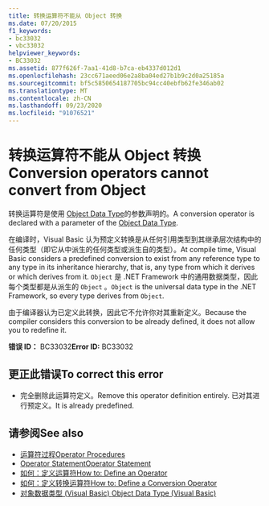 ```yaml
---
title: 转换运算符不能从 Object 转换
ms.date: 07/20/2015
f1_keywords:
- bc33032
- vbc33032
helpviewer_keywords:
- BC33032
ms.assetid: 877f626f-7aa1-41d8-b7ca-eb4337d012d1
ms.openlocfilehash: 23cc671aeed06e2a8ba04ed27b1b9c2d0a25185a
ms.sourcegitcommit: bf5c5850654187705bc94cc40ebfb62fe346ab02
ms.translationtype: MT
ms.contentlocale: zh-CN
ms.lasthandoff: 09/23/2020
ms.locfileid: "91076521"
---
```

# <a name="conversion-operators-cannot-convert-from-object"></a><span data-ttu-id="5e9f2-102">转换运算符不能从 Object 转换</span><span class="sxs-lookup"><span data-stu-id="5e9f2-102">Conversion operators cannot convert from Object</span></span>

<span data-ttu-id="5e9f2-103">转换运算符是使用 [Object Data Type](../language-reference/data-types/object-data-type.md)的参数声明的。</span><span class="sxs-lookup"><span data-stu-id="5e9f2-103">A conversion operator is declared with a parameter of the [Object Data Type](../language-reference/data-types/object-data-type.md).</span></span>  
  
 <span data-ttu-id="5e9f2-104">在编译时，Visual Basic 认为预定义转换是从任何引用类型到其继承层次结构中的任何类型（即它从中派生的任何类型或派生自的类型）。</span><span class="sxs-lookup"><span data-stu-id="5e9f2-104">At compile time, Visual Basic considers a predefined conversion to exist from any reference type to any type in its inheritance hierarchy, that is, any type from which it derives or which derives from it.</span></span> <span data-ttu-id="5e9f2-105">`Object` 是 .NET Framework 中的通用数据类型，因此每个类型都是从派生的 `Object` 。</span><span class="sxs-lookup"><span data-stu-id="5e9f2-105">`Object` is the universal data type in the .NET Framework, so every type derives from `Object`.</span></span>  
  
 <span data-ttu-id="5e9f2-106">由于编译器认为已定义此转换，因此它不允许你对其重新定义。</span><span class="sxs-lookup"><span data-stu-id="5e9f2-106">Because the compiler considers this conversion to be already defined, it does not allow you to redefine it.</span></span>  
  
 <span data-ttu-id="5e9f2-107">**错误 ID：** BC33032</span><span class="sxs-lookup"><span data-stu-id="5e9f2-107">**Error ID:** BC33032</span></span>  
  
## <a name="to-correct-this-error"></a><span data-ttu-id="5e9f2-108">更正此错误</span><span class="sxs-lookup"><span data-stu-id="5e9f2-108">To correct this error</span></span>  
  
- <span data-ttu-id="5e9f2-109">完全删除此运算符定义。</span><span class="sxs-lookup"><span data-stu-id="5e9f2-109">Remove this operator definition entirely.</span></span> <span data-ttu-id="5e9f2-110">已对其进行预定义。</span><span class="sxs-lookup"><span data-stu-id="5e9f2-110">It is already predefined.</span></span>  
  
## <a name="see-also"></a><span data-ttu-id="5e9f2-111">请参阅</span><span class="sxs-lookup"><span data-stu-id="5e9f2-111">See also</span></span>

- [<span data-ttu-id="5e9f2-112">运算符过程</span><span class="sxs-lookup"><span data-stu-id="5e9f2-112">Operator Procedures</span></span>](../programming-guide/language-features/procedures/operator-procedures.md)
- [<span data-ttu-id="5e9f2-113">Operator Statement</span><span class="sxs-lookup"><span data-stu-id="5e9f2-113">Operator Statement</span></span>](../language-reference/statements/operator-statement.md)
- [<span data-ttu-id="5e9f2-114">如何：定义运算符</span><span class="sxs-lookup"><span data-stu-id="5e9f2-114">How to: Define an Operator</span></span>](../programming-guide/language-features/procedures/how-to-define-an-operator.md)
- [<span data-ttu-id="5e9f2-115">如何：定义转换运算符</span><span class="sxs-lookup"><span data-stu-id="5e9f2-115">How to: Define a Conversion Operator</span></span>](../programming-guide/language-features/procedures/how-to-define-a-conversion-operator.md)
- [<span data-ttu-id="5e9f2-116">对象数据类型 (Visual Basic) </span><span class="sxs-lookup"><span data-stu-id="5e9f2-116">Object Data Type (Visual Basic)</span></span>](../language-reference/data-types/object-data-type.md)
